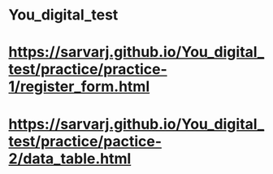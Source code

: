 # You_digital_test

# https://sarvarj.github.io/You_digital_test/practice/practice-1/register_form.html
# https://sarvarj.github.io/You_digital_test/practice/pactice-2/data_table.html

